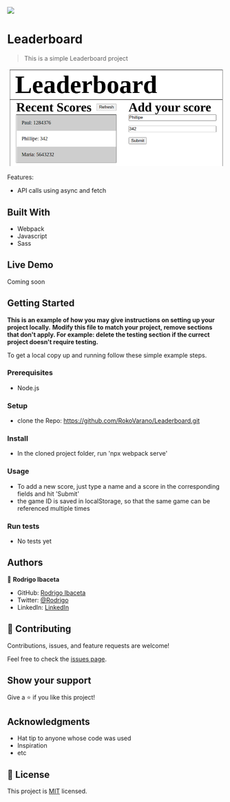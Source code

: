 ![](https://img.shields.io/badge/Microverse-blueviolet)

# Leaderboard

> This is a simple Leaderboard project

![screenshot](./app_screenshot.png)

Features:
- API calls using async and fetch
## Built With

- Webpack
- Javascript
- Sass
## Live Demo

Coming soon
## Getting Started

**This is an example of how you may give instructions on setting up your project locally.**
**Modify this file to match your project, remove sections that don't apply. For example: delete the testing section if the currect project doesn't require testing.**


To get a local copy up and running follow these simple example steps.

### Prerequisites
- Node.js
### Setup
- clone the Repo: https://github.com/RokoVarano/Leaderboard.git
### Install
- In the cloned project folder, run 'npx webpack serve'
### Usage
- To add a new score, just type a name and a score in the corresponding fields and hit 'Submit'
- the game ID is saved in localStorage, so that the same game can be referenced multiple times
### Run tests
- No tests yet

## Authors

👤 **Rodrigo Ibaceta**

- GitHub: [Rodrigo Ibaceta](https://github.com/RokoVarano/)
- Twitter: [@Rodrigo](https://twitter.com/RodrigoIbacet11)
- LinkedIn: [LinkedIn](https://www.linkedin.com/in/rodrigo-ibaceta-a8657611a/)
## 🤝 Contributing

Contributions, issues, and feature requests are welcome!

Feel free to check the [issues page](../../issues/).

## Show your support

Give a ⭐️ if you like this project!

## Acknowledgments

- Hat tip to anyone whose code was used
- Inspiration
- etc

## 📝 License

This project is [MIT](./MIT.md) licensed.